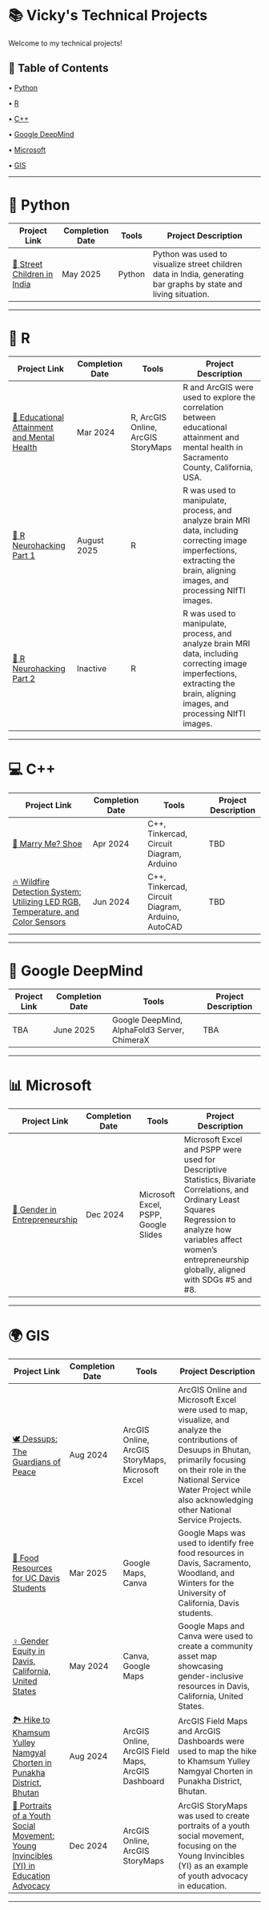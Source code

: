 # 📚 Vicky's Technical Projects
Welcome to my technical projects! <p>
## 📑 Table of Contents <br>
• [Python](https://github.com/redefiningvicky/Technical-Projects?tab=readme-ov-file#-python-)  <p>
• [R](https://github.com/redefiningvicky/Technical-Projects?tab=readme-ov-file#-python-)  <p>
• [C++](https://github.com/redefiningvicky/Technical-Projects?tab=readme-ov-file#-c-)  <p>
• [Google DeepMind](https://github.com/redefiningvicky/Technical-Projects/edit/main/README.md#-google-deepmind-)  <p>
• [Microsoft](https://github.com/redefiningvicky/Technical-Projects?tab=readme-ov-file#-microsoft-excel-)  <p> 
• [GIS](https://github.com/redefiningvicky/Technical-Projects?tab=readme-ov-file#-gis-)  <p>

---
# 🐍 Python <br>

| Project Link  | Completion Date | Tools | Project Description |
| ------------- | ------------- | ------------- | ------------- |
| [🧸 Street Children in India](https://github.com/redefiningvicky/Street-Children-in-India) | May 2025  | Python  | Python was used to visualize street children data in India, generating bar graphs by state and living situation.  |

---
# 🔵 R <br>

| Project Link  | Completion Date | Tools | Project Description |
| ------------- | ------------- | ------------- | ------------- |
| [🧠 Educational Attainment and Mental Health](https://github.com/redefiningvicky/Educational-Attainment-and-Mental-Health)  | Mar 2024  | R, ArcGIS Online, ArcGIS StoryMaps  | R and ArcGIS were used to explore the correlation between educational attainment and mental health in Sacramento County, California, USA.  |
| [🔬 R Neurohacking Part 1](https://github.com/redefiningvicky/R-Neurohacking-Part-1)  | August 2025  | R  | R was used to manipulate, process, and analyze brain MRI data, including correcting image imperfections, extracting the brain, aligning images, and processing NIfTI images.  |
| [🔬 R Neurohacking Part 2](https://github.com/redefiningvicky/R-Neurohacking-Part-2)  | Inactive  | R  | R was used to manipulate, process, and analyze brain MRI data, including correcting image imperfections, extracting the brain, aligning images, and processing NIfTI images.  |

---
# 💻 C++ <br>

| Project Link  | Completion Date | Tools | Project Description |
| ------------- | ------------- | ------------- | ------------- |
| [🥿 Marry Me? Shoe](https://github.com/redefiningvicky/Marry-Me-Shoe)  | Apr 2024  | C++, Tinkercad, Circuit Diagram, Arduino  | TBD  |
| [🔥 Wildfire Detection System: Utilizing LED RGB, Temperature, and Color Sensors](https://github.com/redefiningvicky/Wildfire-Detection-System)  | Jun 2024  | C++, Tinkercad, Circuit Diagram, Arduino, AutoCAD  | TBD  |

---
# 🤖 Google DeepMind <br>

| Project Link  | Completion Date | Tools | Project Description |
| ------------- | ------------- | ------------- | ------------- |
| TBA | June 2025  | Google DeepMind, AlphaFold3 Server, ChimeraX  | TBA  |

---
# 📊 Microsoft <br>

| Project Link  | Completion Date | Tools | Project Description |
| ------------- | ------------- | ------------- | ------------- |
| [🤝 Gender in Entrepreneurship](https://github.com/redefiningvicky/Gender-in-Entrepreneurship)  | Dec 2024  | Microsoft Excel, PSPP, Google Slides  | Microsoft Excel and PSPP were used for Descriptive Statistics, Bivariate Correlations, and Ordinary Least Squares Regression to analyze how variables affect women’s entrepreneurship globally, aligned with SDGs #5 and #8.  |

---
# 🌍 GIS <br>

| Project Link  | Completion Date | Tools | Project Description |
| ------------- | ------------- | ------------- | ------------- |
| [🕊️ Dessups: The Guardians of Peace](https://github.com/redefiningvicky/Dessups-The-Guardians-of-Peace)  | Aug 2024 | ArcGIS Online, ArcGIS StoryMaps, Microsoft Excel  | ArcGIS Online and Microsoft Excel were used to map, visualize, and analyze the contributions of Desuups in Bhutan, primarily focusing on their role in the National Service Water Project while also acknowledging other National Service Projects.  |
| [🍉 Food Resources for UC Davis Students](https://github.com/redefiningvicky/Food-Resources-for-UC-Davis-Students)  | Mar 2025 | Google Maps, Canva  | Google Maps was used to identify free food resources in Davis, Sacramento, Woodland, and Winters for the University of California, Davis students. |
| [♀️ Gender Equity in Davis, California, United States](https://github.com/redefiningvicky/Gender-Equity-in-Davis)  | May 2024 | Canva, Google Maps  | Google Maps and Canva were used to create a community asset map showcasing gender-inclusive resources in Davis, California, United States.  |
| [🏞️ Hike to Khamsum Yulley Namgyal Chorten in Punakha District, Bhutan](https://github.com/redefiningvicky/Hike-to-Khamsum-Yulley-Namgyal-Chorten)  | Aug 2024 | ArcGIS Online, ArcGIS Field Maps, ArcGIS Dashboard  |  ArcGIS Field Maps and ArcGIS Dashboards were used to map the hike to Khamsum Yulley Namgyal Chorten in Punakha District, Bhutan. |
| [📢 Portraits of a Youth Social Movement: Young Invincibles (YI) in Education Advocacy](https://github.com/redefiningvicky/Portraits-of-a-Youth-Social-Movement)  | Dec 2024  | ArcGIS Online, ArcGIS StoryMaps  |  ArcGIS StoryMaps was used to create portraits of a youth social movement, focusing on the Young Invincibles (YI) as an example of youth advocacy in education. |

---
